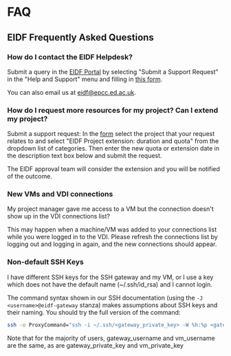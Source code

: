 # FAQ

## EIDF Frequently Asked Questions

### How do I contact the EIDF Helpdesk?

Submit a query in the [EIDF Portal](https://portal.eidf.ac.uk/) by selecting "Submit a Support Request" in the "Help and Support" menu and filling in [this form](https://portal.eidf.ac.uk/queries/submit).

You can also email us at [eidf@epcc.ed.ac.uk](mailto:eidf@epcc.ed.ac.uk).

### How do I request more resources for my project? Can I extend my project?

Submit a support request: In the [form](https://portal.eidf.ac.uk/queries/submit) select the project that your request relates to and select "EIDF Project extension: duration and quota" from the dropdown list of categories. Then enter the new quota or extension date in the description text box below and submit the request.

The EIDF approval team will consider the extension and you will be notified of the outcome.

### New VMs and VDI connections

My project manager gave me access to a VM but the connection doesn't show up in the VDI connections list?

This may happen when a machine/VM was added to your connections list while you were logged in to the VDI. Please refresh the connections list by logging out and logging in again, and the new connections should appear.

### Non-default SSH Keys

I have different SSH keys for the SSH gateway and my VM, or I use a key which does not have the default name (~/.ssh/id_rsa) and I cannot login.

The command syntax shown in our SSH documentation (using the ```-J <username>@eidf-gateway``` stanza) makes assumptions about SSH keys and their naming. You should try the full version of the command:

```bash
ssh -o ProxyCommand="ssh -i ~/.ssh/<gateway_private_key> -W %h:%p <gateway_username>@eidf-gateway.epcc.ed.ac.uk" -i ~/.ssh/<vm_private_key> <vm_username>@<vm_ip>
```

Note that for the majority of users, gateway_username and vm_username are the same, as are gateway_private_key and vm_private_key
